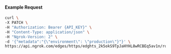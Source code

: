 <!-- Code generated for API Clients. DO NOT EDIT. -->

#### Example Request

```bash
curl \
-X PATCH \
-H "Authorization: Bearer {API_KEY}" \
-H "Content-Type: application/json" \
-H "Ngrok-Version: 2" \
-d '{"metadata":"{\"environment\": \"production\"}"}' \
https://api.ngrok.com/edges/https/edghts_2k5okS9TpJaHYHL8wRCBEq5av1n/routes/edghtsrt_2k5okRlnwvjhV4fFGEX6Zavol2M
```
